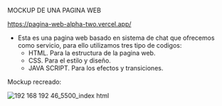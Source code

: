 MOCKUP DE UNA PAGINA WEB

https://pagina-web-alpha-two.vercel.app/

- Esta es una pagina web basado en sistema de chat que ofrecemos como servicio, para ello utilizamos tres tipo de codigos:
  * HTML. Para la estructura de la pagina web.
  * CSS. Para el estilo y diseño.
  * JAVA SCRIPT. Para los efectos y transiciones.

Mockup recreado:

![192 168 192 46_5500_index html](https://github.com/user-attachments/assets/ba5b22ef-b1b9-4c6c-90c9-15cce8ef55b8)







  
